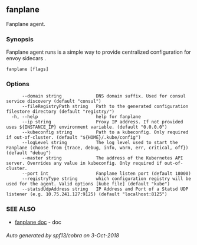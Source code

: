## fanplane

Fanplane agent.

### Synopsis

Fanplane agent runs is a simple way to provide centralized configuration for envoy sidecars .

```
fanplane [flags]
```

### Options

```
      --domain string             DNS domain suffix. Used for consul service discovery (default "consul")
      --fileRegistryPath string   Path to the generated configuration filestore directory (default "registry/")
  -h, --help                      help for fanplane
      --ip string                 Proxy IP address. If not provided uses ${INSTANCE_IP} environment variable. (default "0.0.0.0")
      --kubeconfig string         Path to a kubeconfig. Only required if out-of-cluster. (default "${HOME}/.kube/config")
      --logLevel string           The log level used to start the Fanplane (choose from {trace, debug, info, warn, err, critical, off}) (default "debug")
      --master string             The address of the Kubernetes API server. Overrides any value in kubeconfig. Only required if out-of-cluster.
      --port int                  Fanplane listen port (default 18000)
      --registryType string       which configuration registry will be used for the agent. Valid options [kube file] (default "kube")
      --statsdUdpAddress string   IP Address and Port of a Statsd UDP listener (e.g. 10.75.241.127:9125) (default "localhost:8125")
```

### SEE ALSO

* [fanplane doc](fanplane_doc.md)	 - doc

###### Auto generated by spf13/cobra on 3-Oct-2018
